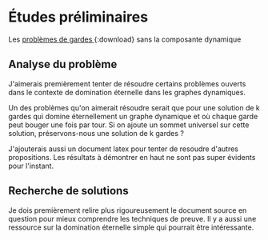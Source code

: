 # Études préliminaires
Les [ problèmes de gardes ](https://www.researchgate.net/publication/264123208_Protecting_a_Graph_with_Mobile_Guards){:download}
sans la composante dynamique
## Analyse du problème
J'aimerais premièrement tenter de résoudre certains problèmes ouverts dans le contexte de domination éternelle dans les graphes dynamiques.

Un des problèmes qu'on aimerait résoudre serait que pour une solution de k gardes qui domine éternellement un graphe dynamique et où chaque garde peut bouger une fois par tour. Si on ajoute un sommet universel sur cette solution, préservons-nous une solution de k gardes ?

J'ajouterais aussi un document latex  pour tenter de resoudre d'autres propositions. Les résultats à démontrer en haut ne sont pas super évidents pour l'instant.
## Recherche de solutions

Je dois premièrement relire plus rigoureusement le document source en question pour mieux comprendre les techniques de preuve. Il y a aussi une ressource sur la domination éternelle simple qui pourrait être intéressante.

